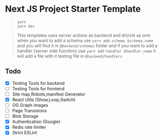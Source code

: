 # Next JS Project Starter Template

> `yarn`\
> `yarn dev`

> This templates uses server actions as backend and drizzle as orm when you want to add a schema use `yarn add-schema $schema_name` and you will find it in `@backend/schemas` folder and if you want to add a handler (server side function) use `yarn add-handler $handler_name` it will add a file with it testing file in `@backend/handlers`

## Todo

-   [x] Testing Tools for backend
-   [ ] Testing Tools for frontend
-   [ ] Site map,Robots,manifest Generator
-   [x] React Utils (Show,Loop,Switch)
-   [ ] OG Graph images
-   [ ] Page Transisions
-   [ ] Blob Storage
-   [x] Authentication (Google)
-   [x] Redis rate limiter
-   [x] Strict ESLint
